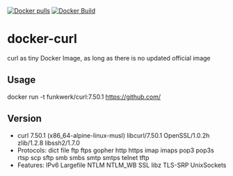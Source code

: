 [![Docker pulls](https://img.shields.io/docker/pulls/funkwerk/curl.svg)](https://hub.docker.com/r/funkwerk/curl/)
[![Docker Build](https://img.shields.io/docker/automated/funkwerk/curl.svg)](https://hub.docker.com/r/funkwerk/curl/)

# docker-curl

curl as tiny Docker Image, as long as there is no updated official image

## Usage

docker run -t funkwerk/curl:7.50.1 https://github.com/

## Version

 - curl 7.50.1 (x86_64-alpine-linux-musl) libcurl/7.50.1 OpenSSL/1.0.2h zlib/1.2.8 libssh2/1.7.0
 - Protocols: dict file ftp ftps gopher http https imap imaps pop3 pop3s rtsp scp sftp smb smbs smtp smtps telnet tftp 
 - Features: IPv6 Largefile NTLM NTLM_WB SSL libz TLS-SRP UnixSockets
